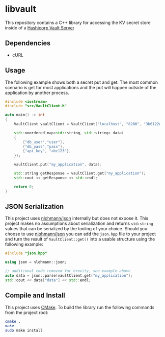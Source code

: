 # libvault

This repository contains a C++ library for accessing the KV secret store inside of a [Hashicorp Vault Server](https://www.vaultproject.io/)

## Dependencies

* cURL

## Usage

The following example shows both a secret put and get. The most common scenario is get for most applications and the put will happen outside of the application by another process.

```cpp
#include <iostream>
#include "src/VaultClient.h"

auto main() -> int
{
    VaultClient vaultClient = VaultClient("localhost", "8200", "3b6122de-3948-8a16-55d3-322e8bab43d8", true);

    std::unordered_map<std::string, std::string> data(
    {
        {"db_user","user"},
        {"db_pass","pass"},
        {"api_key", "abc123"},
    });

    vaultClient.put("my_application", data);

    std::string getResponse = vaultClient.get("my_application");
    std::cout << getResponse << std::endl;

    return 0;
}
```

## JSON Serialization

This project uses [nlohmann/json](https://github.com/nlohmann/json) internally but does not expose it. This project makes no assumptions about serialization and returns `std:string` values that can be serialized by the tooling of your choice. Should you choose to use [nlohmann/json](https://github.com/nlohmann/json) you can add the `json.hpp` file to your project and turn the result of  `VaultClient::get()` into a usable structure using the following example:

```cpp
#include "json.hpp"

using json = nlohmann::json;

// additional code removed for brevity, see example above
auto data = json::parse(vaultClient.get("my_application");
std::cout << data["data"] << std::endl;
``` 

## Compile and Install

This project uses [CMake](https://cmake.org/). To build the library run the following commands from the project root:

```sh
cmake .
make
sudo make install
```
